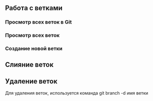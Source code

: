 ## Работа с ветками

### Просмотр всех веток в Git

### Просмотр всех веток

### Создание новой ветки

## Слияние веток


## Удаление веток

Для удаления веток, используется команда git branch -d имя ветки